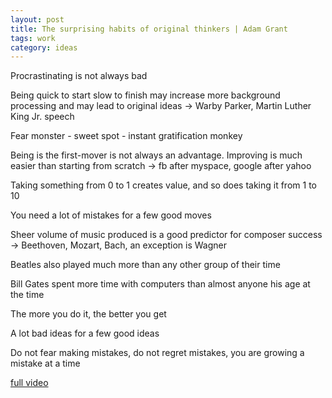 ```yaml
---
layout: post
title: The surprising habits of original thinkers | Adam Grant
tags: work
category: ideas 
--- 
```



Procrastinating is not always bad

Being quick to start slow to finish may increase more background processing and may lead to original ideas -> Warby Parker, Martin Luther King Jr. speech

Fear monster  - sweet spot -  instant gratification monkey 

Being is the first-mover is not always an advantage. Improving is much easier than starting from scratch -> fb after myspace, google after yahoo 

Taking something from 0 to 1 creates value, and so does taking it from 1 to 10 

You need a lot of mistakes for a few good moves

Sheer volume of music produced is a good predictor for composer success -> Beethoven, Mozart, Bach, an exception is Wagner

Beatles also played much more than any other group of their time 

Bill Gates spent more time with computers than almost anyone his age at the time 

The more you do it, the better you get 

A lot bad ideas for a few good ideas 

Do not fear making mistakes, do not regret mistakes, you are growing a mistake at a time 

[full video](https://www.youtube.com/watch?v=fxbCHn6gE3U)
